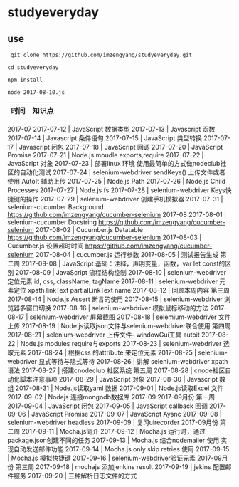 # studyeveryday
## use
` git clone https://github.com/imzengyang/studyeveryday.git`

`cd studyeveryday`

`npm install`  

`node 2017-08-10.js`


|时间|知识点| 
|--|--|
2017-07
2017-07-12 | JavaScript 数据类型
2017-07-13 | Javascript 函数
2017-07-14 | Javascript 条件语句
2017-07-15 | JavaScript 类型转换 
2017-07-17 | Javascript 闭包
2017-07-18 | JavaScript 回调
2017-07-20 | JavaScript Promise
2017-07-21 | Node.js moudle exports,require
2017-07-22 | JavaScript 对象
2017-07-23 | 部署linux 环境 使用最简单的方式做nodeclub社区的自动化测试
2017-07-24 | selenium-webdriver sendKeys() 上传文件或者使用 AutoIt 辅助上传 
2017-07-25 | Node.js Path
2017-07-26 | Node.js Child Processes
2017-07-27 | Node.js fs
2017-07-28 | selenium-webdriver Keys快捷键的操作
2017-07-29 | selenium-webdriver 创建手机模拟器
2017-07-31 | selenium-cucumber Background https://github.com/imzengyang/cucumber-selenium
2017-08
2017-08-01 | selenium-cucumber Docstring  https://github.com/imzengyang/cucumber-selenium
2017-08-02 | Cucumber.js Datatable https://github.com/imzengyang/cucumber-selenium
2017-08-03 | Cucumber.js 设置超时时间 https://github.com/imzengyang/cucumber-selenium
2017-08-04 | cucumber.js 运行参数
2017-08-05 | 测试报告生成
第二周
2017-08-08 | JavaScript 基础：注释，声明变量，函数，var let const的区别
2017-08-09 | JavaScript 流程结构控制
2017-08-10 | selenium-webdriver 定位元素 id, css, className, tagName
2017-08-11 | selenium-webdriver 元素定位 xpath linkText partialLinkText name
2017-08-12 | 回顾本周内容
第三周
2017-08-14 | Node.js Assert 断言的使用
2017-08-15 | selenium-webdriver 浏览器多窗口切换
2017-08-16 | selenium-webdriver 模拟鼠标移动的方法
2017-08-17 | selenium-webdriver 屏幕截图
2017-08-18 | selemium-webdriver 文件上传
2017-08-19 | Node.js读取json文件与selenium-webdriver联合使用
第四周
2017-08-21 | selenium-webdriver 上传文件- windowGui工具 autoit
2017-08-22 | Node.js modules require与exports
2017-08-23 | selenium-webdriver 选取元素
2017-08-24 | 根据css 的attribute 来定位元素
2017-08-25 | selenium-webdriver 显式等待与隐式等待
2017-08-26 | 讲解 selenium-webdriver xpath 语法
2017-08-27 | 搭建cnodeclub 社区系统
第五周
2017-08-28 | cnode社区自动化脚本注意事项
2017-08-29 | JavaScript 对象
2017-08-30 | Javascript 数组
2017-08-31 | Node.js读取yaml 数据
2017-09-01 | Node.js读取Excel 文件
2017-09-02 | Nodejs 连接mongodb数据库
2017-09
2017-09月份 第一周
2017-09-04 | JavaScript 闭包
2017-09-05 | JavaScript callback 回调
2017-09-06 | JavaScript Promise 
2017-09-07 | JavaScript Aysnc
2017-09-08 | selenium-webdriver headless
2017-09-09 | 复习uirecorder
2017-09月份 第二周
2017-09-11 | Mocha.js简介
2017-09-12 | Mocha.js 运行时，通过package.json创建不同的任务
2017-09-13 | Mocha.js 结合nodemailer 使用 实现自动发送邮件功能
2017-09-14 | Mocha.js only skip retries 使用
2017-09-15 | Mocha.js 模拟快捷键
2017-09-16 | selenium-webdriver验证元素
2017-09月份 第三周
2017-09-18 | mochajs 添加jenkins result
2017-09-19 | jekins 配置邮件服务
2017-09-20 | 三种解析日志文件的方式

